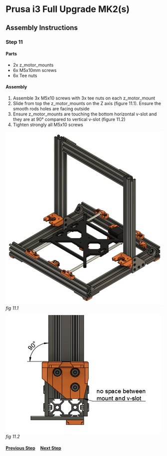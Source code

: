 # Prusa i3 Full Upgrade MK2(s)

## Assembly Instructions

### Step 11

#### Parts  

* 2x z_motor_mounts
* 6x M5x10mm screws
* 6x Tee nuts

#### Assembly

1. Assemble 3x M5x10 screws with 3x tee nuts on each z_motor_mount
1. Slide from top the z_motor_mounts on the Z axis (figure 11.1). Ensure the smooth rods holes are facing outside
1. Ensure z_motor_mounts are touching the bottom horizontal v-slot and they are at 90° compared to vertical v-slot (figure 11.2)
1. Tighten strongly all M5x10 screws


![](img/fig11.1.jpg)\
*fig 11.1*

![](img/fig11.2.jpg)\
*fig 11.2*

#### [Previous Step](step10.md) &nbsp;&nbsp;&nbsp; [Next Step](step12.md)
